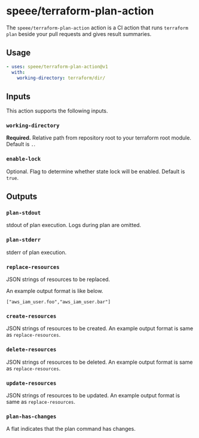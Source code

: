 # speee/terraform-plan-action

The `speee/terraform-plan-action` action is a CI action that runs `terraform plan` beside your pull requests and gives result summaries.

## Usage

```yaml
- uses: speee/terraform-plan-action@v1
  with:
    working-directory: terraform/dir/
```

## Inputs

This action supports the following inputs.

### `working-directory`

**Required.**
Relative path from repository root to your terraform root module. Default is `.`.

### `enable-lock`

Optional.
Flag to determine whether state lock will be enabled. Default is `true`.

## Outputs

### `plan-stdout`

stdout of plan execution. Logs during plan are omitted.

### `plan-stderr`

stderr of plan execution.

### `replace-resources`

JSON strings of resources to be replaced.

An example output format is like below.

```
["aws_iam_user.foo","aws_iam_user.bar"]
```

### `create-resources`

JSON strings of resources to be created.
An example output format is same as `replace-resources`.

### `delete-resources`

JSON strings of resources to be deleted.
An example output format is same as `replace-resources`.

### `update-resources`

JSON strings of resources to be updated.
An example output format is same as `replace-resources`.

### `plan-has-changes`

A flat indicates that the plan command has changes.
